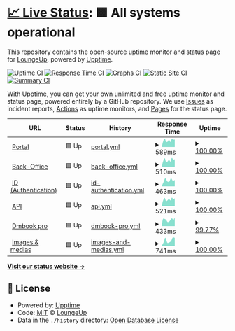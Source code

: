 # [📈 Live Status](https://next.status.loungeup.com): <!--live status--> **🟩 All systems operational**

This repository contains the open-source uptime monitor and status page for [LoungeUp](https://next.status.loungeup.com), powered by [Upptime](https://github.com/upptime/upptime).

[![Uptime CI](https://github.com/loungeup-ops/status/workflows/Uptime%20CI/badge.svg)](https://github.com/loungeup-ops/status/actions?query=workflow%3A%22Uptime+CI%22)
[![Response Time CI](https://github.com/loungeup-ops/status/workflows/Response%20Time%20CI/badge.svg)](https://github.com/loungeup-ops/status/actions?query=workflow%3A%22Response+Time+CI%22)
[![Graphs CI](https://github.com/loungeup-ops/status/workflows/Graphs%20CI/badge.svg)](https://github.com/loungeup-ops/status/actions?query=workflow%3A%22Graphs+CI%22)
[![Static Site CI](https://github.com/loungeup-ops/status/workflows/Static%20Site%20CI/badge.svg)](https://github.com/loungeup-ops/status/actions?query=workflow%3A%22Static+Site+CI%22)
[![Summary CI](https://github.com/loungeup-ops/status/workflows/Summary%20CI/badge.svg)](https://github.com/loungeup-ops/status/actions?query=workflow%3A%22Summary+CI%22)

With [Upptime](https://upptime.js.org), you can get your own unlimited and free uptime monitor and status page, powered entirely by a GitHub repository. We use [Issues](https://github.com/loungeup-ops/status/issues) as incident reports, [Actions](https://github.com/loungeup-ops/status/actions) as uptime monitors, and [Pages](https://next.status.loungeup.com) for the status page.

<!--start: status pages-->
<!-- This summary is generated by Upptime (https://github.com/upptime/upptime) -->
<!-- Do not edit this manually, your changes will be overwritten -->
<!-- prettier-ignore -->
| URL | Status | History | Response Time | Uptime |
| --- | ------ | ------- | ------------- | ------ |
| <img alt="" src="https://favicons.githubusercontent.com/portal.loungeup.com" height="13"> [Portal](https://portal.loungeup.com) | 🟩 Up | [portal.yml](https://github.com/loungeup-ops/status/commits/HEAD/history/portal.yml) | <details><summary><img alt="Response time graph" src="./graphs/portal/response-time-week.png" height="20"> 589ms</summary><br><a href="https://next.status.loungeup.com/history/portal"><img alt="Response time 639" src="https://img.shields.io/endpoint?url=https%3A%2F%2Fraw.githubusercontent.com%2Floungeup-ops%2Fstatus%2FHEAD%2Fapi%2Fportal%2Fresponse-time.json"></a><br><a href="https://next.status.loungeup.com/history/portal"><img alt="24-hour response time 672" src="https://img.shields.io/endpoint?url=https%3A%2F%2Fraw.githubusercontent.com%2Floungeup-ops%2Fstatus%2FHEAD%2Fapi%2Fportal%2Fresponse-time-day.json"></a><br><a href="https://next.status.loungeup.com/history/portal"><img alt="7-day response time 589" src="https://img.shields.io/endpoint?url=https%3A%2F%2Fraw.githubusercontent.com%2Floungeup-ops%2Fstatus%2FHEAD%2Fapi%2Fportal%2Fresponse-time-week.json"></a><br><a href="https://next.status.loungeup.com/history/portal"><img alt="30-day response time 590" src="https://img.shields.io/endpoint?url=https%3A%2F%2Fraw.githubusercontent.com%2Floungeup-ops%2Fstatus%2FHEAD%2Fapi%2Fportal%2Fresponse-time-month.json"></a><br><a href="https://next.status.loungeup.com/history/portal"><img alt="1-year response time 639" src="https://img.shields.io/endpoint?url=https%3A%2F%2Fraw.githubusercontent.com%2Floungeup-ops%2Fstatus%2FHEAD%2Fapi%2Fportal%2Fresponse-time-year.json"></a></details> | <details><summary><a href="https://next.status.loungeup.com/history/portal">100.00%</a></summary><a href="https://next.status.loungeup.com/history/portal"><img alt="All-time uptime 99.66%" src="https://img.shields.io/endpoint?url=https%3A%2F%2Fraw.githubusercontent.com%2Floungeup-ops%2Fstatus%2FHEAD%2Fapi%2Fportal%2Fuptime.json"></a><br><a href="https://next.status.loungeup.com/history/portal"><img alt="24-hour uptime 100.00%" src="https://img.shields.io/endpoint?url=https%3A%2F%2Fraw.githubusercontent.com%2Floungeup-ops%2Fstatus%2FHEAD%2Fapi%2Fportal%2Fuptime-day.json"></a><br><a href="https://next.status.loungeup.com/history/portal"><img alt="7-day uptime 100.00%" src="https://img.shields.io/endpoint?url=https%3A%2F%2Fraw.githubusercontent.com%2Floungeup-ops%2Fstatus%2FHEAD%2Fapi%2Fportal%2Fuptime-week.json"></a><br><a href="https://next.status.loungeup.com/history/portal"><img alt="30-day uptime 99.95%" src="https://img.shields.io/endpoint?url=https%3A%2F%2Fraw.githubusercontent.com%2Floungeup-ops%2Fstatus%2FHEAD%2Fapi%2Fportal%2Fuptime-month.json"></a><br><a href="https://next.status.loungeup.com/history/portal"><img alt="1-year uptime 99.66%" src="https://img.shields.io/endpoint?url=https%3A%2F%2Fraw.githubusercontent.com%2Floungeup-ops%2Fstatus%2FHEAD%2Fapi%2Fportal%2Fuptime-year.json"></a></details>
| <img alt="" src="https://favicons.githubusercontent.com/admin.loungeup.com" height="13"> [Back-Office](https://admin.loungeup.com/oauth/callback) | 🟩 Up | [back-office.yml](https://github.com/loungeup-ops/status/commits/HEAD/history/back-office.yml) | <details><summary><img alt="Response time graph" src="./graphs/back-office/response-time-week.png" height="20"> 510ms</summary><br><a href="https://next.status.loungeup.com/history/back-office"><img alt="Response time 499" src="https://img.shields.io/endpoint?url=https%3A%2F%2Fraw.githubusercontent.com%2Floungeup-ops%2Fstatus%2FHEAD%2Fapi%2Fback-office%2Fresponse-time.json"></a><br><a href="https://next.status.loungeup.com/history/back-office"><img alt="24-hour response time 576" src="https://img.shields.io/endpoint?url=https%3A%2F%2Fraw.githubusercontent.com%2Floungeup-ops%2Fstatus%2FHEAD%2Fapi%2Fback-office%2Fresponse-time-day.json"></a><br><a href="https://next.status.loungeup.com/history/back-office"><img alt="7-day response time 510" src="https://img.shields.io/endpoint?url=https%3A%2F%2Fraw.githubusercontent.com%2Floungeup-ops%2Fstatus%2FHEAD%2Fapi%2Fback-office%2Fresponse-time-week.json"></a><br><a href="https://next.status.loungeup.com/history/back-office"><img alt="30-day response time 520" src="https://img.shields.io/endpoint?url=https%3A%2F%2Fraw.githubusercontent.com%2Floungeup-ops%2Fstatus%2FHEAD%2Fapi%2Fback-office%2Fresponse-time-month.json"></a><br><a href="https://next.status.loungeup.com/history/back-office"><img alt="1-year response time 499" src="https://img.shields.io/endpoint?url=https%3A%2F%2Fraw.githubusercontent.com%2Floungeup-ops%2Fstatus%2FHEAD%2Fapi%2Fback-office%2Fresponse-time-year.json"></a></details> | <details><summary><a href="https://next.status.loungeup.com/history/back-office">100.00%</a></summary><a href="https://next.status.loungeup.com/history/back-office"><img alt="All-time uptime 99.95%" src="https://img.shields.io/endpoint?url=https%3A%2F%2Fraw.githubusercontent.com%2Floungeup-ops%2Fstatus%2FHEAD%2Fapi%2Fback-office%2Fuptime.json"></a><br><a href="https://next.status.loungeup.com/history/back-office"><img alt="24-hour uptime 100.00%" src="https://img.shields.io/endpoint?url=https%3A%2F%2Fraw.githubusercontent.com%2Floungeup-ops%2Fstatus%2FHEAD%2Fapi%2Fback-office%2Fuptime-day.json"></a><br><a href="https://next.status.loungeup.com/history/back-office"><img alt="7-day uptime 100.00%" src="https://img.shields.io/endpoint?url=https%3A%2F%2Fraw.githubusercontent.com%2Floungeup-ops%2Fstatus%2FHEAD%2Fapi%2Fback-office%2Fuptime-week.json"></a><br><a href="https://next.status.loungeup.com/history/back-office"><img alt="30-day uptime 99.95%" src="https://img.shields.io/endpoint?url=https%3A%2F%2Fraw.githubusercontent.com%2Floungeup-ops%2Fstatus%2FHEAD%2Fapi%2Fback-office%2Fuptime-month.json"></a><br><a href="https://next.status.loungeup.com/history/back-office"><img alt="1-year uptime 99.95%" src="https://img.shields.io/endpoint?url=https%3A%2F%2Fraw.githubusercontent.com%2Floungeup-ops%2Fstatus%2FHEAD%2Fapi%2Fback-office%2Fuptime-year.json"></a></details>
| <img alt="" src="https://favicons.githubusercontent.com/id.loungeup.com" height="13"> [ID (Authentication)](https://id.loungeup.com/realms/production) | 🟩 Up | [id-authentication.yml](https://github.com/loungeup-ops/status/commits/HEAD/history/id-authentication.yml) | <details><summary><img alt="Response time graph" src="./graphs/id-authentication/response-time-week.png" height="20"> 463ms</summary><br><a href="https://next.status.loungeup.com/history/id-authentication"><img alt="Response time 511" src="https://img.shields.io/endpoint?url=https%3A%2F%2Fraw.githubusercontent.com%2Floungeup-ops%2Fstatus%2FHEAD%2Fapi%2Fid-authentication%2Fresponse-time.json"></a><br><a href="https://next.status.loungeup.com/history/id-authentication"><img alt="24-hour response time 493" src="https://img.shields.io/endpoint?url=https%3A%2F%2Fraw.githubusercontent.com%2Floungeup-ops%2Fstatus%2FHEAD%2Fapi%2Fid-authentication%2Fresponse-time-day.json"></a><br><a href="https://next.status.loungeup.com/history/id-authentication"><img alt="7-day response time 463" src="https://img.shields.io/endpoint?url=https%3A%2F%2Fraw.githubusercontent.com%2Floungeup-ops%2Fstatus%2FHEAD%2Fapi%2Fid-authentication%2Fresponse-time-week.json"></a><br><a href="https://next.status.loungeup.com/history/id-authentication"><img alt="30-day response time 491" src="https://img.shields.io/endpoint?url=https%3A%2F%2Fraw.githubusercontent.com%2Floungeup-ops%2Fstatus%2FHEAD%2Fapi%2Fid-authentication%2Fresponse-time-month.json"></a><br><a href="https://next.status.loungeup.com/history/id-authentication"><img alt="1-year response time 511" src="https://img.shields.io/endpoint?url=https%3A%2F%2Fraw.githubusercontent.com%2Floungeup-ops%2Fstatus%2FHEAD%2Fapi%2Fid-authentication%2Fresponse-time-year.json"></a></details> | <details><summary><a href="https://next.status.loungeup.com/history/id-authentication">100.00%</a></summary><a href="https://next.status.loungeup.com/history/id-authentication"><img alt="All-time uptime 99.97%" src="https://img.shields.io/endpoint?url=https%3A%2F%2Fraw.githubusercontent.com%2Floungeup-ops%2Fstatus%2FHEAD%2Fapi%2Fid-authentication%2Fuptime.json"></a><br><a href="https://next.status.loungeup.com/history/id-authentication"><img alt="24-hour uptime 100.00%" src="https://img.shields.io/endpoint?url=https%3A%2F%2Fraw.githubusercontent.com%2Floungeup-ops%2Fstatus%2FHEAD%2Fapi%2Fid-authentication%2Fuptime-day.json"></a><br><a href="https://next.status.loungeup.com/history/id-authentication"><img alt="7-day uptime 100.00%" src="https://img.shields.io/endpoint?url=https%3A%2F%2Fraw.githubusercontent.com%2Floungeup-ops%2Fstatus%2FHEAD%2Fapi%2Fid-authentication%2Fuptime-week.json"></a><br><a href="https://next.status.loungeup.com/history/id-authentication"><img alt="30-day uptime 100.00%" src="https://img.shields.io/endpoint?url=https%3A%2F%2Fraw.githubusercontent.com%2Floungeup-ops%2Fstatus%2FHEAD%2Fapi%2Fid-authentication%2Fuptime-month.json"></a><br><a href="https://next.status.loungeup.com/history/id-authentication"><img alt="1-year uptime 99.97%" src="https://img.shields.io/endpoint?url=https%3A%2F%2Fraw.githubusercontent.com%2Floungeup-ops%2Fstatus%2FHEAD%2Fapi%2Fid-authentication%2Fuptime-year.json"></a></details>
| <img alt="" src="https://favicons.githubusercontent.com/api.loungeup.com" height="13"> [API](https://api.loungeup.com) | 🟩 Up | [api.yml](https://github.com/loungeup-ops/status/commits/HEAD/history/api.yml) | <details><summary><img alt="Response time graph" src="./graphs/api/response-time-week.png" height="20"> 521ms</summary><br><a href="https://next.status.loungeup.com/history/api"><img alt="Response time 532" src="https://img.shields.io/endpoint?url=https%3A%2F%2Fraw.githubusercontent.com%2Floungeup-ops%2Fstatus%2FHEAD%2Fapi%2Fapi%2Fresponse-time.json"></a><br><a href="https://next.status.loungeup.com/history/api"><img alt="24-hour response time 601" src="https://img.shields.io/endpoint?url=https%3A%2F%2Fraw.githubusercontent.com%2Floungeup-ops%2Fstatus%2FHEAD%2Fapi%2Fapi%2Fresponse-time-day.json"></a><br><a href="https://next.status.loungeup.com/history/api"><img alt="7-day response time 521" src="https://img.shields.io/endpoint?url=https%3A%2F%2Fraw.githubusercontent.com%2Floungeup-ops%2Fstatus%2FHEAD%2Fapi%2Fapi%2Fresponse-time-week.json"></a><br><a href="https://next.status.loungeup.com/history/api"><img alt="30-day response time 533" src="https://img.shields.io/endpoint?url=https%3A%2F%2Fraw.githubusercontent.com%2Floungeup-ops%2Fstatus%2FHEAD%2Fapi%2Fapi%2Fresponse-time-month.json"></a><br><a href="https://next.status.loungeup.com/history/api"><img alt="1-year response time 532" src="https://img.shields.io/endpoint?url=https%3A%2F%2Fraw.githubusercontent.com%2Floungeup-ops%2Fstatus%2FHEAD%2Fapi%2Fapi%2Fresponse-time-year.json"></a></details> | <details><summary><a href="https://next.status.loungeup.com/history/api">100.00%</a></summary><a href="https://next.status.loungeup.com/history/api"><img alt="All-time uptime 99.95%" src="https://img.shields.io/endpoint?url=https%3A%2F%2Fraw.githubusercontent.com%2Floungeup-ops%2Fstatus%2FHEAD%2Fapi%2Fapi%2Fuptime.json"></a><br><a href="https://next.status.loungeup.com/history/api"><img alt="24-hour uptime 100.00%" src="https://img.shields.io/endpoint?url=https%3A%2F%2Fraw.githubusercontent.com%2Floungeup-ops%2Fstatus%2FHEAD%2Fapi%2Fapi%2Fuptime-day.json"></a><br><a href="https://next.status.loungeup.com/history/api"><img alt="7-day uptime 100.00%" src="https://img.shields.io/endpoint?url=https%3A%2F%2Fraw.githubusercontent.com%2Floungeup-ops%2Fstatus%2FHEAD%2Fapi%2Fapi%2Fuptime-week.json"></a><br><a href="https://next.status.loungeup.com/history/api"><img alt="30-day uptime 99.90%" src="https://img.shields.io/endpoint?url=https%3A%2F%2Fraw.githubusercontent.com%2Floungeup-ops%2Fstatus%2FHEAD%2Fapi%2Fapi%2Fuptime-month.json"></a><br><a href="https://next.status.loungeup.com/history/api"><img alt="1-year uptime 99.95%" src="https://img.shields.io/endpoint?url=https%3A%2F%2Fraw.githubusercontent.com%2Floungeup-ops%2Fstatus%2FHEAD%2Fapi%2Fapi%2Fuptime-year.json"></a></details>
| <img alt="" src="https://favicons.githubusercontent.com/app.dmbook.pro" height="13"> [Dmbook pro](https://app.dmbook.pro/) | 🟩 Up | [dmbook-pro.yml](https://github.com/loungeup-ops/status/commits/HEAD/history/dmbook-pro.yml) | <details><summary><img alt="Response time graph" src="./graphs/dmbook-pro/response-time-week.png" height="20"> 433ms</summary><br><a href="https://next.status.loungeup.com/history/dmbook-pro"><img alt="Response time 471" src="https://img.shields.io/endpoint?url=https%3A%2F%2Fraw.githubusercontent.com%2Floungeup-ops%2Fstatus%2FHEAD%2Fapi%2Fdmbook-pro%2Fresponse-time.json"></a><br><a href="https://next.status.loungeup.com/history/dmbook-pro"><img alt="24-hour response time 575" src="https://img.shields.io/endpoint?url=https%3A%2F%2Fraw.githubusercontent.com%2Floungeup-ops%2Fstatus%2FHEAD%2Fapi%2Fdmbook-pro%2Fresponse-time-day.json"></a><br><a href="https://next.status.loungeup.com/history/dmbook-pro"><img alt="7-day response time 433" src="https://img.shields.io/endpoint?url=https%3A%2F%2Fraw.githubusercontent.com%2Floungeup-ops%2Fstatus%2FHEAD%2Fapi%2Fdmbook-pro%2Fresponse-time-week.json"></a><br><a href="https://next.status.loungeup.com/history/dmbook-pro"><img alt="30-day response time 435" src="https://img.shields.io/endpoint?url=https%3A%2F%2Fraw.githubusercontent.com%2Floungeup-ops%2Fstatus%2FHEAD%2Fapi%2Fdmbook-pro%2Fresponse-time-month.json"></a><br><a href="https://next.status.loungeup.com/history/dmbook-pro"><img alt="1-year response time 471" src="https://img.shields.io/endpoint?url=https%3A%2F%2Fraw.githubusercontent.com%2Floungeup-ops%2Fstatus%2FHEAD%2Fapi%2Fdmbook-pro%2Fresponse-time-year.json"></a></details> | <details><summary><a href="https://next.status.loungeup.com/history/dmbook-pro">99.77%</a></summary><a href="https://next.status.loungeup.com/history/dmbook-pro"><img alt="All-time uptime 99.96%" src="https://img.shields.io/endpoint?url=https%3A%2F%2Fraw.githubusercontent.com%2Floungeup-ops%2Fstatus%2FHEAD%2Fapi%2Fdmbook-pro%2Fuptime.json"></a><br><a href="https://next.status.loungeup.com/history/dmbook-pro"><img alt="24-hour uptime 100.00%" src="https://img.shields.io/endpoint?url=https%3A%2F%2Fraw.githubusercontent.com%2Floungeup-ops%2Fstatus%2FHEAD%2Fapi%2Fdmbook-pro%2Fuptime-day.json"></a><br><a href="https://next.status.loungeup.com/history/dmbook-pro"><img alt="7-day uptime 99.77%" src="https://img.shields.io/endpoint?url=https%3A%2F%2Fraw.githubusercontent.com%2Floungeup-ops%2Fstatus%2FHEAD%2Fapi%2Fdmbook-pro%2Fuptime-week.json"></a><br><a href="https://next.status.loungeup.com/history/dmbook-pro"><img alt="30-day uptime 99.95%" src="https://img.shields.io/endpoint?url=https%3A%2F%2Fraw.githubusercontent.com%2Floungeup-ops%2Fstatus%2FHEAD%2Fapi%2Fdmbook-pro%2Fuptime-month.json"></a><br><a href="https://next.status.loungeup.com/history/dmbook-pro"><img alt="1-year uptime 99.96%" src="https://img.shields.io/endpoint?url=https%3A%2F%2Fraw.githubusercontent.com%2Floungeup-ops%2Fstatus%2FHEAD%2Fapi%2Fdmbook-pro%2Fuptime-year.json"></a></details>
| <img alt="" src="https://favicons.githubusercontent.com/static.loungeup.com" height="13"> [Images & medias](https://static.loungeup.com) | 🟩 Up | [images-and-medias.yml](https://github.com/loungeup-ops/status/commits/HEAD/history/images-and-medias.yml) | <details><summary><img alt="Response time graph" src="./graphs/images-and-medias/response-time-week.png" height="20"> 741ms</summary><br><a href="https://next.status.loungeup.com/history/images-and-medias"><img alt="Response time 780" src="https://img.shields.io/endpoint?url=https%3A%2F%2Fraw.githubusercontent.com%2Floungeup-ops%2Fstatus%2FHEAD%2Fapi%2Fimages-and-medias%2Fresponse-time.json"></a><br><a href="https://next.status.loungeup.com/history/images-and-medias"><img alt="24-hour response time 1086" src="https://img.shields.io/endpoint?url=https%3A%2F%2Fraw.githubusercontent.com%2Floungeup-ops%2Fstatus%2FHEAD%2Fapi%2Fimages-and-medias%2Fresponse-time-day.json"></a><br><a href="https://next.status.loungeup.com/history/images-and-medias"><img alt="7-day response time 741" src="https://img.shields.io/endpoint?url=https%3A%2F%2Fraw.githubusercontent.com%2Floungeup-ops%2Fstatus%2FHEAD%2Fapi%2Fimages-and-medias%2Fresponse-time-week.json"></a><br><a href="https://next.status.loungeup.com/history/images-and-medias"><img alt="30-day response time 824" src="https://img.shields.io/endpoint?url=https%3A%2F%2Fraw.githubusercontent.com%2Floungeup-ops%2Fstatus%2FHEAD%2Fapi%2Fimages-and-medias%2Fresponse-time-month.json"></a><br><a href="https://next.status.loungeup.com/history/images-and-medias"><img alt="1-year response time 780" src="https://img.shields.io/endpoint?url=https%3A%2F%2Fraw.githubusercontent.com%2Floungeup-ops%2Fstatus%2FHEAD%2Fapi%2Fimages-and-medias%2Fresponse-time-year.json"></a></details> | <details><summary><a href="https://next.status.loungeup.com/history/images-and-medias">100.00%</a></summary><a href="https://next.status.loungeup.com/history/images-and-medias"><img alt="All-time uptime 99.99%" src="https://img.shields.io/endpoint?url=https%3A%2F%2Fraw.githubusercontent.com%2Floungeup-ops%2Fstatus%2FHEAD%2Fapi%2Fimages-and-medias%2Fuptime.json"></a><br><a href="https://next.status.loungeup.com/history/images-and-medias"><img alt="24-hour uptime 100.00%" src="https://img.shields.io/endpoint?url=https%3A%2F%2Fraw.githubusercontent.com%2Floungeup-ops%2Fstatus%2FHEAD%2Fapi%2Fimages-and-medias%2Fuptime-day.json"></a><br><a href="https://next.status.loungeup.com/history/images-and-medias"><img alt="7-day uptime 100.00%" src="https://img.shields.io/endpoint?url=https%3A%2F%2Fraw.githubusercontent.com%2Floungeup-ops%2Fstatus%2FHEAD%2Fapi%2Fimages-and-medias%2Fuptime-week.json"></a><br><a href="https://next.status.loungeup.com/history/images-and-medias"><img alt="30-day uptime 100.00%" src="https://img.shields.io/endpoint?url=https%3A%2F%2Fraw.githubusercontent.com%2Floungeup-ops%2Fstatus%2FHEAD%2Fapi%2Fimages-and-medias%2Fuptime-month.json"></a><br><a href="https://next.status.loungeup.com/history/images-and-medias"><img alt="1-year uptime 99.99%" src="https://img.shields.io/endpoint?url=https%3A%2F%2Fraw.githubusercontent.com%2Floungeup-ops%2Fstatus%2FHEAD%2Fapi%2Fimages-and-medias%2Fuptime-year.json"></a></details>

<!--end: status pages-->

[**Visit our status website →**](https://next.status.loungeup.com)

## 📄 License

- Powered by: [Upptime](https://github.com/upptime/upptime)
- Code: [MIT](./LICENSE) © [LoungeUp](https://next.status.loungeup.com)
- Data in the `./history` directory: [Open Database License](https://opendatacommons.org/licenses/odbl/1-0/)
